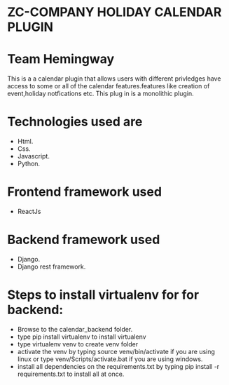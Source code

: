 # ZC-COMPANY HOLIDAY CALENDAR PLUGIN
# Team Hemingway
This is a a calendar plugin that allows users with different privledges have access to some or all of the calendar features.features like creation of event,holiday notfications etc.
This plug in is a monolithic plugin.

# Technologies used are
* Html.
* Css.
* Javascript.
* Python.
# Frontend framework used
* ReactJs
# Backend framework used
* Django.
* Django rest framework.
# Steps to install virtualenv for for backend:
* Browse to the calendar_backend folder.
* type pip install virtualenv to install virtualenv
* type virtualenv venv to create venv folder
* activate the venv by typing source venv/bin/activate if you are using linux or type venv/Scripts/activate.bat if you are using windows.
* install all dependencies on the requirements.txt by typing pip install -r requirements.txt to install all at once.
